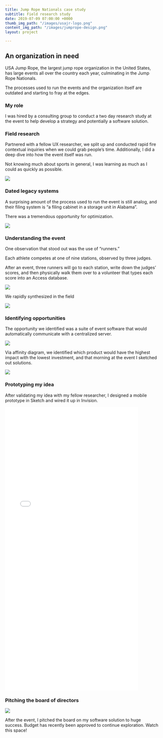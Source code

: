 ```yaml
---
title: Jump Rope Nationals case study
subtitle: Field research study
date: 2019-07-09 07:00:00 +0000
thumb_img_path: "/images/usajr-logo.png"
content_img_path: "/images/jumprope-design.png"
layout: project

---
```

## An organization in need

USA Jump Rope, the largest jump rope organization in the United States, has large events all over the country each year, culminating in the Jump Rope Nationals.

The processes used to run the events and the organization itself are outdated and starting to fray at the edges.

### My role

I was hired by a consulting group to conduct a two day research study at the event to help develop a strategy and potentially a software solution.

### Field research

Partnered with a fellow UX researcher, we split up and conducted rapid fire contextual inquiries when we could grab people’s time. Additionally, I did a deep dive into how the event itself was run.

Not knowing much about sports in general, I was learning as much as I could as quickly as possible.

![](/images/jumprope-interview1.png)

### Dated legacy systems

A surprising amount of the process used to run the event is still analog, and their filing system is “a filing cabinet in a storage unit in Alabama”. 

There was a tremendous opportunity for optimization.

![](/images/jumprope-interview2-1.png)

### Understanding the event

One observation that stood out was the use of “runners.”

Each athlete competes at one of nine stations, observed by three judges.

After an event, three runners will go to each station, write down the judges’ scores, and then physically walk them over to a volunteer that types each score into an Access database.

![](/images/runners.png)

We rapidly synthesized in the field

![](/images/jumprope-synthesis.png)

### Identifying opportunities

The opportunity we identified was a suite of event software that would automatically communicate with a centralized server. 

![](/images/eventsoftware.png)

Via affinity diagram, we identified which product would have the highest impact with the lowest investment, and that morning at the event I sketched out solutions.

![](/images/sketch-app.png)

### Prototyping my idea

After validating my idea with my fellow researcher, I designed a mobile prototype in Sketch and wired it up in Invision.

<iframe width="438" height="930" src="//invis.io/BKSR9I2AHU4" frameborder="0" allowfullscreen></iframe>

### Pitching the board of directors

![](/images/jumprope-pitch.png)

After the event, I pitched the board on my software solution to huge success. Budget has recently been approved to continue exploration. Watch this space!
